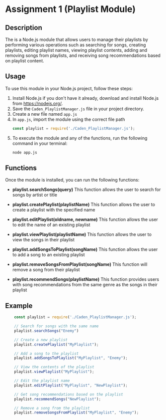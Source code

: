 # Assignment 1 (Playlist Module)

## Description
The is a Node.js module that allows users to manage their playlists by performing various operations such as searching for songs, creating playlists, editing playlist names, viewing playlist contents, adding and removing songs from playlists, and receiving song recommendations based on playlist content.

## Usage

To use this module in your Node.js project, follow these steps:

1. Install Node.js if you don't have it already, download and install Node.js from https://nodejs.org/.
2. Save the `Caden_PlaylistManager.js` file in your project directory.
3. Create a new file named `app.js`
4. In `app.js`, import the module using the correct file path
    ```js
    const playlist = require('./Caden_PlaylistManager.js');
    ```
5. To execute the module and any of the functions, run the following command in your terminal:
    ```sh
    node app.js
    ```

## Functions
Once the module is installed, you can run the following functions:

+ **playlist.searchSongs(query)**
This function allows the user to search for songs by artist or title

+ **playlist.createPlaylist(playlistName)**
This function allows the user to create a playlist with the specified name

+ **playlist.editPlaylist(oldname, newname)**
This function allows the user to edit the name of an existing playlist

+ **playlist.viewPlaylist(playlistName)**
This function allows the user to view the songs in their playlist

+ **playlist.addSongsToPlaylist(songName)**
This function allows the user to add a song to an existing playlist

+ **playlist.removeSongsFromPlaylist(songName)**
This function will remove a song from their playlist

+ **playlist.recommendSongs(playlistName)**
This function provides users with song recommendations from the same genre as the songs in their playlist

## Example

```js
    const playlist = require('./Caden_PlaylistManager.js');

    // Search for songs with the same name
    playlist.searchSongs("Enemy") 

    // Create a new playlist
    playlist.createPlaylist("MyPlaylist");

    // Add a song to the playlist
    playlist.addSongsToPlaylist("MyPlaylist", "Enemy");

    // View the contents of the playlist
    playlist.viewPlaylist("MyPlaylist");

    // Edit the playlist name
    playlist.editPlaylist("MyPlaylist", "NewPlaylist");

    // Get song recommendations based on the playlist
    playlist.recommendSongs("NewPlaylist");

    // Remove a song from the playlist
    playlist.removeSongsFromPlaylist("MyPlaylist", "Enemy");
 ```
